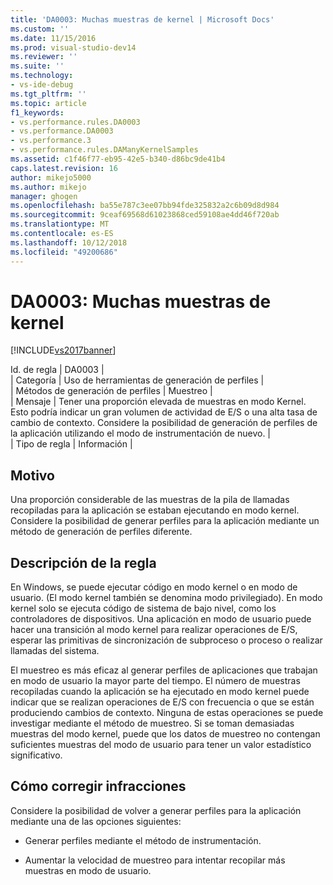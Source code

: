 ```yaml
---
title: 'DA0003: Muchas muestras de kernel | Microsoft Docs'
ms.custom: ''
ms.date: 11/15/2016
ms.prod: visual-studio-dev14
ms.reviewer: ''
ms.suite: ''
ms.technology:
- vs-ide-debug
ms.tgt_pltfrm: ''
ms.topic: article
f1_keywords:
- vs.performance.rules.DA0003
- vs.performance.DA0003
- vs.performance.3
- vs.performance.rules.DAManyKernelSamples
ms.assetid: c1f46f77-eb95-42e5-b340-d86bc9de41b4
caps.latest.revision: 16
author: mikejo5000
ms.author: mikejo
manager: ghogen
ms.openlocfilehash: ba55e787c3ee07bb94fde325832a2c6b09d8d984
ms.sourcegitcommit: 9ceaf69568d61023868ced59108ae4dd46f720ab
ms.translationtype: MT
ms.contentlocale: es-ES
ms.lasthandoff: 10/12/2018
ms.locfileid: "49200686"
---
```

# <a name="da0003-many-kernel-samples"></a>DA0003: Muchas muestras de kernel
[!INCLUDE[vs2017banner](../includes/vs2017banner.md)]

Id. de regla | DA0003 |  
| Categoría | Uso de herramientas de generación de perfiles |  
| Métodos de generación de perfiles | Muestreo |  
| Mensaje | Tener una proporción elevada de muestras en modo Kernel. Esto podría indicar un gran volumen de actividad de E/S o una alta tasa de cambio de contexto. Considere la posibilidad de generación de perfiles de la aplicación utilizando el modo de instrumentación de nuevo. |  
| Tipo de regla | Información |  
  
## <a name="cause"></a>Motivo  
 Una proporción considerable de las muestras de la pila de llamadas recopiladas para la aplicación se estaban ejecutando en modo kernel. Considere la posibilidad de generar perfiles para la aplicación mediante un método de generación de perfiles diferente.  
  
## <a name="rule-description"></a>Descripción de la regla  
 En Windows, se puede ejecutar código en modo kernel o en modo de usuario. (El modo kernel también se denomina modo privilegiado). En modo kernel solo se ejecuta código de sistema de bajo nivel, como los controladores de dispositivos. Una aplicación en modo de usuario puede hacer una transición al modo kernel para realizar operaciones de E/S, esperar las primitivas de sincronización de subproceso o proceso o realizar llamadas del sistema.  
  
 El muestreo es más eficaz al generar perfiles de aplicaciones que trabajan en modo de usuario la mayor parte del tiempo. El número de muestras recopiladas cuando la aplicación se ha ejecutado en modo kernel puede indicar que se realizan operaciones de E/S con frecuencia o que se están produciendo cambios de contexto. Ninguna de estas operaciones se puede investigar mediante el método de muestreo. Si se toman demasiadas muestras del modo kernel, puede que los datos de muestreo no contengan suficientes muestras del modo de usuario para tener un valor estadístico significativo.  
  
## <a name="how-to-fix-violations"></a>Cómo corregir infracciones  
 Considere la posibilidad de volver a generar perfiles para la aplicación mediante una de las opciones siguientes:  
  
-   Generar perfiles mediante el método de instrumentación.  
  
-   Aumentar la velocidad de muestreo para intentar recopilar más muestras en modo de usuario.



